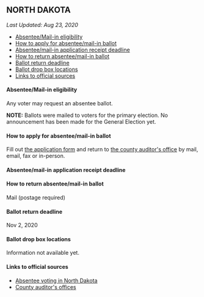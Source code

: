 ## NORTH DAKOTA

*Last Updated: Aug 23, 2020*

* [Absentee/Mail-in eligibility](#absenteemail-in-eligibility)
* [How to apply for absentee/mail-in ballot](#how-to-apply-for-absenteemail-in-ballot)
* [Absentee/mail-in application receipt deadline](#absenteemail-in-application-receipt-deadline)
* [How to return absentee/mail-in ballot](#how-to-return-absenteemail-in-ballot)
* [Ballot return deadline](#ballot-return-deadline)
* [Ballot drop box locations](#ballot-drop-box-locations)
* [Links to official sources](#links-to-official-sources)


#### Absentee/Mail-in eligibility
Any voter may request an absentee ballot.

**NOTE:** Ballots were mailed to voters for the primary election. No announcement has been made for the General Election yet.


#### How to apply for absentee/mail-in ballot
Fill out [the application form](https://vip.sos.nd.gov/absentee) and return to [the county auditor's office](https://vip.sos.nd.gov/CountyAuditors.aspx) by mail, email, fax or in-person.


#### Absentee/mail-in application receipt deadline


#### How to return absentee/mail-in ballot
Mail (postage required)


#### Ballot return deadline
Nov 2, 2020


#### Ballot drop box locations
Information not available yet.


#### Links to official sources
* [Absentee voting in North Dakota](https://vip.sos.nd.gov/pdfs/Portals/Voting-MailBallotAbsentee.pdf)
* [County auditor's offices](https://vip.sos.nd.gov/CountyAuditors.aspx)
